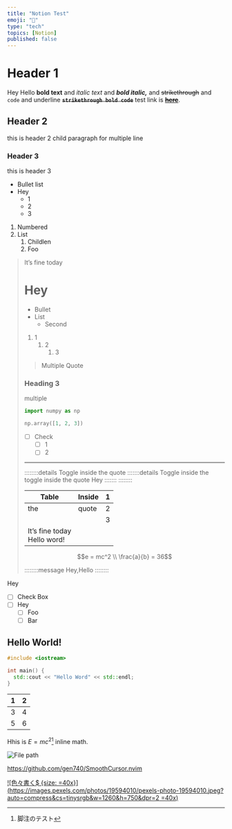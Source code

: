 ```yaml
---
title: "Notion Test"
emoji: "📔"
type: "tech"
topics: [Notion]
published: false
---
```


# Header 1

Hey Hello **bold text** and *italic text* and ***bold italic,***
and  ~~strikethrough~~ and `code` and underline
**~~`strikethrough bold code`~~** test link is [**~~here~~**](https://www.google.com/).

## Header 2

this is header 2
child paragraph
for multiple line

### Header 3

this is header 3

* Bullet list
* Hey
    * 1
    * 2
    * 3

1. Numbered
1. List
    1. Childlen
    1. Foo

>It’s fine today
>
># Hey
>
>* Bullet
>* List
>    * Second
>
>1. 1
>    1. 2
>        1. 3
>
>>Multiple
>>Quote
>
>### Heading 3
>
>multiple 
>
>```python
>import numpy as np
>
>np.array([1, 2, 3])
>```
>
>- [ ] Check
>    - [ ] 1
>    - [ ] 2
>
>----------
>
>::::::::details Toggle inside the quote
>:::::::details Toggle inside the toggle inside the quote
>Hey
>:::::::
>::::::::
>
>| Table | Inside | 1 |
>|---|---|---|
>| the | quote | 2 |
>|  |  | 3 |
>| It’s fine today<br>Hello word! |  |  |
>
>$$e = mc^2 \\
\frac{a}{b} = 36$$
>
>::::::::message
>Hey,Hello
>::::::::

Hey

- [ ] Check Box
- [ ] Hey
    - [ ] Foo
    - [ ] Bar

## Hello World!

```cpp
#include <iostream>

int main() {
  std::cout << "Hello Word" << std::endl;
}
```

| 1 | 2 |
|---|---|
| 3 | 4 |
| 5 | 6 |

Hhis is $E = mc^2$[^1] inline math.

![File path](/images/2783b852-03ad-4d4f-b94b-ea5af009eafe/%E3%82%B9%E3%82%AF%E3%83%AA%E3%83%BC%E3%83%B3%E3%82%B7%E3%83%A7%E3%83%83%E3%83%88_2024-03-21_15.48.29.png)

https://github.com/gen740/SmoothCursor.nvim

[![色々書く$ {size: =40x}](https://images.pexels.com/photos/19594010/pexels-photo-19594010.jpeg?auto=compress&cs=tinysrgb&w=1260&h=750&dpr=2 =40x)](https://images.pexels.com/photos/19594010/pexels-photo-19594010.jpeg?auto=compress&cs=tinysrgb&w=1260&h=750&dpr=2)

[^1]: 脚注のテスト